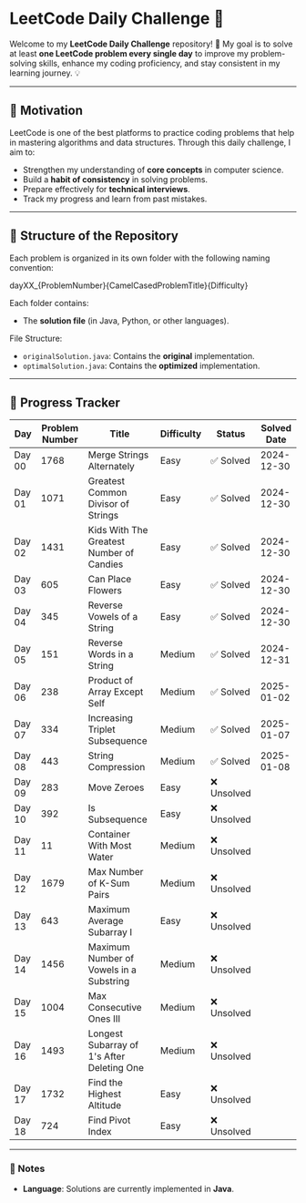 # LeetCode Daily Challenge 🚀

Welcome to my **LeetCode Daily Challenge** repository! 🎯 My goal is to solve at least **one LeetCode problem every single day** to improve my problem-solving skills, enhance my coding proficiency, and stay consistent in my learning journey. 💡

---

## 🌟 Motivation
LeetCode is one of the best platforms to practice coding problems that help in mastering algorithms and data structures. Through this daily challenge, I aim to:
- Strengthen my understanding of **core concepts** in computer science.
- Build a **habit of consistency** in solving problems.
- Prepare effectively for **technical interviews**.
- Track my progress and learn from past mistakes.

---

## 📌 Structure of the Repository
Each problem is organized in its own folder with the following naming convention:

dayXX_{ProblemNumber}{CamelCasedProblemTitle}{Difficulty}

Each folder contains:
- The **solution file** (in Java, Python, or other languages).


File Structure:
- `originalSolution.java`: Contains the **original** implementation.
- `optimalSolution.java`: Contains the **optimized** implementation.

---

## 📅 Progress Tracker

| Day   | Problem Number | Title                                    | Difficulty | Status   | Solved Date     |
|-------|----------------|------------------------------------------|------------|----------|-----------------|
| Day 00 | 1768           | Merge Strings Alternately               | Easy       | ✅ Solved | 2024-12-30     |
| Day 01 | 1071           | Greatest Common Divisor of Strings      | Easy       | ✅ Solved | 2024-12-30     |
| Day 02 | 1431           | Kids With The Greatest Number of Candies| Easy       | ✅ Solved | 2024-12-30     |
| Day 03 | 605            | Can Place Flowers                       | Easy       | ✅ Solved | 2024-12-30     |
| Day 04 | 345            | Reverse Vowels of a String              | Easy       | ✅ Solved | 2024-12-30     |
| Day 05 | 151            | Reverse Words in a String               | Medium     | ✅ Solved | 2024-12-31     |
| Day 06 | 238            | Product of Array Except Self            | Medium     | ✅ Solved | 2025-01-02     |
| Day 07 | 334            | Increasing Triplet Subsequence          | Medium     | ✅ Solved | 2025-01-07     |
| Day 08 | 443            | String Compression                      | Medium     | ✅ Solved | 2025-01-08     |
| Day 09 | 283            | Move Zeroes                             | Easy       | ❌ Unsolved |
| Day 10 | 392            | Is Subsequence                          | Easy       | ❌ Unsolved |
| Day 11 | 11             | Container With Most Water               | Medium     | ❌ Unsolved |
| Day 12 | 1679           | Max Number of K-Sum Pairs               | Medium     | ❌ Unsolved |
| Day 13 | 643            | Maximum Average Subarray I              | Easy       | ❌ Unsolved |
| Day 14 | 1456           | Maximum Number of Vowels in a Substring | Medium     | ❌ Unsolved |
| Day 15 | 1004           | Max Consecutive Ones III                | Medium     | ❌ Unsolved |
| Day 16 | 1493           | Longest Subarray of 1's After Deleting One | Medium  | ❌ Unsolved |
| Day 17 | 1732           | Find the Highest Altitude               | Easy       | ❌ Unsolved |
| Day 18 | 724            | Find Pivot Index                        | Easy       | ❌ Unsolved |

---

### 📌 Notes
- **Language**: Solutions are currently implemented in **Java**.
